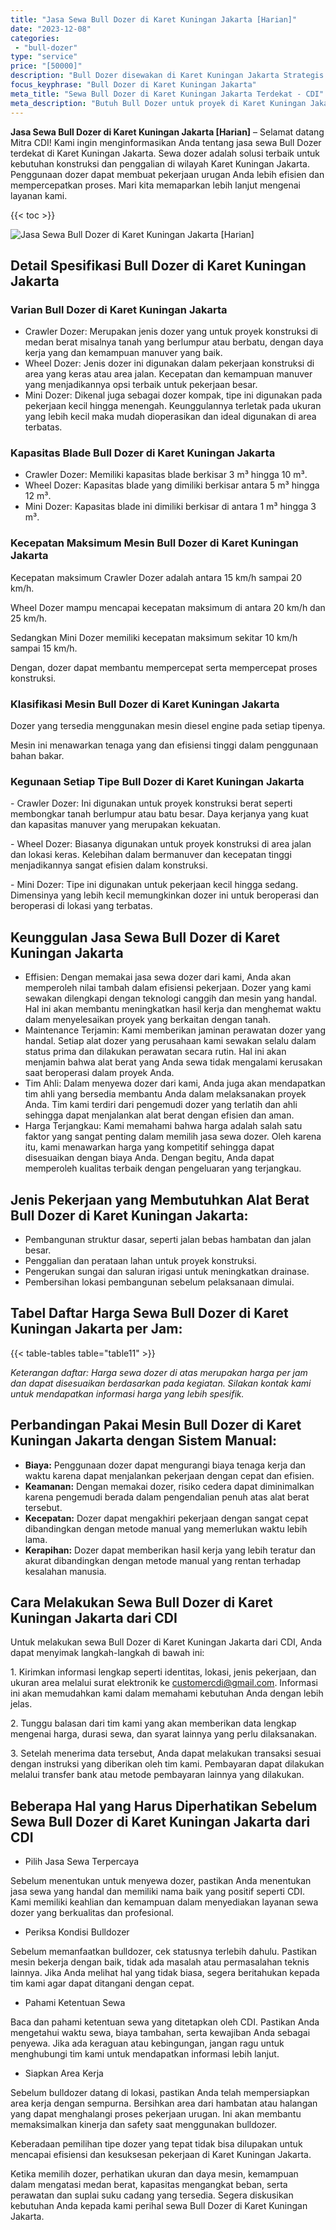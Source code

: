 ```yaml
---
title: "Jasa Sewa Bull Dozer di Karet Kuningan Jakarta [Harian]"
date: "2023-12-08"
categories:
 - "bull-dozer"
type: "service"
price: "[50000]"
description: "Bull Dozer disewakan di Karet Kuningan Jakarta Strategis. Bull Dozer profesional untuk kebutuhan proyek konstruksi dengan performa superior. Hubungi kami untuk informasi lebih detail."
focus_keyphrase: "Bull Dozer di Karet Kuningan Jakarta"
meta_title: "Sewa Bull Dozer di Karet Kuningan Jakarta Terdekat - CDI"
meta_description: "Butuh Bull Dozer untuk proyek di Karet Kuningan Jakarta? Layanan profesional kami siap melayani dengan solusi optimal. Segera hubungi kami."
---
```


**Jasa Sewa Bull Dozer di Karet Kuningan Jakarta [Harian]** – Selamat datang Mitra CDI! Kami ingin menginformasikan Anda tentang jasa sewa Bull Dozer terdekat di Karet Kuningan Jakarta. Sewa dozer adalah solusi terbaik untuk kebutuhan konstruksi dan penggalian di wilayah Karet Kuningan Jakarta. Penggunaan dozer dapat membuat pekerjaan urugan Anda lebih efisien dan mempercepatkan proses. Mari kita memaparkan lebih lanjut mengenai layanan kami.

{{< toc >}}

![Jasa Sewa Bull Dozer di Karet Kuningan Jakarta [Harian]](/images/bull-dozer/bull-dozer-24.jpg)

## Detail Spesifikasi Bull Dozer di Karet Kuningan Jakarta

### Varian Bull Dozer di Karet Kuningan Jakarta

*   Crawler Dozer: Merupakan jenis dozer yang untuk proyek konstruksi di medan berat misalnya tanah yang berlumpur atau berbatu, dengan daya kerja yang dan kemampuan manuver yang baik.
*   Wheel Dozer: Jenis dozer ini digunakan dalam pekerjaan konstruksi di area yang keras atau area jalan. Kecepatan dan kemampuan manuver yang menjadikannya opsi terbaik untuk pekerjaan besar.
*   Mini Dozer: Dikenal juga sebagai dozer kompak, tipe ini digunakan pada pekerjaan kecil hingga menengah. Keunggulannya terletak pada ukuran yang lebih kecil maka mudah dioperasikan dan ideal digunakan di area terbatas.

### Kapasitas Blade Bull Dozer di Karet Kuningan Jakarta

*   Crawler Dozer: Memiliki kapasitas blade berkisar 3 m³ hingga 10 m³.
*   Wheel Dozer: Kapasitas blade yang dimiliki berkisar antara 5 m³ hingga 12 m³.
*   Mini Dozer: Kapasitas blade ini dimiliki berkisar di antara 1 m³ hingga 3 m³.

### Kecepatan Maksimum Mesin Bull Dozer di Karet Kuningan Jakarta

Kecepatan maksimum Crawler Dozer adalah antara 15 km/h sampai 20 km/h.

Wheel Dozer mampu mencapai kecepatan maksimum di antara 20 km/h dan 25 km/h.

Sedangkan Mini Dozer memiliki kecepatan maksimum sekitar 10 km/h sampai 15 km/h.

Dengan, dozer dapat membantu mempercepat serta mempercepat proses konstruksi.

### Klasifikasi Mesin Bull Dozer di Karet Kuningan Jakarta

Dozer yang tersedia menggunakan mesin diesel engine pada setiap tipenya.

Mesin ini menawarkan tenaga yang dan efisiensi tinggi dalam penggunaan bahan bakar.

### Kegunaan Setiap Tipe Bull Dozer di Karet Kuningan Jakarta

\- Crawler Dozer: Ini digunakan untuk proyek konstruksi berat seperti membongkar tanah berlumpur atau batu besar. Daya kerjanya yang kuat dan kapasitas manuver yang merupakan kekuatan.

\- Wheel Dozer: Biasanya digunakan untuk proyek konstruksi di area jalan dan lokasi keras. Kelebihan dalam bermanuver dan kecepatan tinggi menjadikannya sangat efisien dalam konstruksi.

\- Mini Dozer: Tipe ini digunakan untuk pekerjaan kecil hingga sedang. Dimensinya yang lebih kecil memungkinkan dozer ini untuk beroperasi dan beroperasi di lokasi yang terbatas.

## Keunggulan Jasa Sewa Bull Dozer di Karet Kuningan Jakarta

*   Effisien: Dengan memakai jasa sewa dozer dari kami, Anda akan memperoleh nilai tambah dalam efisiensi pekerjaan. Dozer yang kami sewakan dilengkapi dengan teknologi canggih dan mesin yang handal. Hal ini akan membantu meningkatkan hasil kerja dan menghemat waktu dalam menyelesaikan proyek yang berkaitan dengan tanah.
*   Maintenance Terjamin: Kami memberikan jaminan perawatan dozer yang handal. Setiap alat dozer yang perusahaan kami sewakan selalu dalam status prima dan dilakukan perawatan secara rutin. Hal ini akan menjamin bahwa alat berat yang Anda sewa tidak mengalami kerusakan saat beroperasi dalam proyek Anda.
*   Tim Ahli: Dalam menyewa dozer dari kami, Anda juga akan mendapatkan tim ahli yang bersedia membantu Anda dalam melaksanakan proyek Anda. Tim kami terdiri dari pengemudi dozer yang terlatih dan ahli sehingga dapat menjalankan alat berat dengan efisien dan aman.
*   Harga Terjangkau: Kami memahami bahwa harga adalah salah satu faktor yang sangat penting dalam memilih jasa sewa dozer. Oleh karena itu, kami menawarkan harga yang kompetitif sehingga dapat disesuaikan dengan biaya Anda. Dengan begitu, Anda dapat memperoleh kualitas terbaik dengan pengeluaran yang terjangkau.

## Jenis Pekerjaan yang Membutuhkan Alat Berat Bull Dozer di Karet Kuningan Jakarta:

*   Pembangunan struktur dasar, seperti jalan bebas hambatan dan jalan besar.
*   Penggalian dan perataan lahan untuk proyek konstruksi.
*   Pengerukan sungai dan saluran irigasi untuk meningkatkan drainase.
*   Pembersihan lokasi pembangunan sebelum pelaksanaan dimulai.

## Tabel Daftar Harga Sewa Bull Dozer di Karet Kuningan Jakarta per Jam:

{{< table-tables table="table11" >}}

_Keterangan daftar: Harga sewa dozer di atas merupakan harga per jam dan dapat disesuaikan berdasarkan pada kegiatan. Silakan kontak kami untuk mendapatkan informasi harga yang lebih spesifik._

## Perbandingan Pakai Mesin Bull Dozer di Karet Kuningan Jakarta dengan Sistem Manual:

*   **Biaya:** Penggunaan dozer dapat mengurangi biaya tenaga kerja dan waktu karena dapat menjalankan pekerjaan dengan cepat dan efisien.
*   **Keamanan:** Dengan memakai dozer, risiko cedera dapat diminimalkan karena pengemudi berada dalam pengendalian penuh atas alat berat tersebut.
*   **Kecepatan:** Dozer dapat mengakhiri pekerjaan dengan sangat cepat dibandingkan dengan metode manual yang memerlukan waktu lebih lama.
*   **Kerapihan:** Dozer dapat memberikan hasil kerja yang lebih teratur dan akurat dibandingkan dengan metode manual yang rentan terhadap kesalahan manusia.

## Cara Melakukan Sewa Bull Dozer di Karet Kuningan Jakarta dari CDI

Untuk melakukan sewa Bull Dozer di Karet Kuningan Jakarta dari CDI, Anda dapat menyimak langkah-langkah di bawah ini:

1\.  Kirimkan informasi lengkap seperti identitas, lokasi, jenis pekerjaan, dan ukuran area melalui surat elektronik ke customercdi@gmail.com. Informasi ini akan memudahkan kami dalam memahami kebutuhan Anda dengan lebih jelas.

2\.  Tunggu balasan dari tim kami yang akan memberikan data lengkap mengenai harga, durasi sewa, dan syarat lainnya yang perlu dilaksanakan.

3\.  Setelah menerima data tersebut, Anda dapat melakukan transaksi sesuai dengan instruksi yang diberikan oleh tim kami. Pembayaran dapat dilakukan melalui transfer bank atau metode pembayaran lainnya yang dilakukan.

## Beberapa Hal yang Harus Diperhatikan Sebelum Sewa Bull Dozer di Karet Kuningan Jakarta dari CDI

*   Pilih Jasa Sewa Terpercaya

Sebelum menentukan untuk menyewa dozer, pastikan Anda menentukan jasa sewa yang handal dan memiliki nama baik yang positif seperti CDI. Kami memiliki keahlian dan kemampuan dalam menyediakan layanan sewa dozer yang berkualitas dan profesional.
*   Periksa Kondisi Bulldozer

Sebelum memanfaatkan bulldozer, cek statusnya terlebih dahulu. Pastikan mesin bekerja dengan baik, tidak ada masalah atau permasalahan teknis lainnya. Jika Anda melihat hal yang tidak biasa, segera beritahukan kepada tim kami agar dapat ditangani dengan cepat.
*   Pahami Ketentuan Sewa

Baca dan pahami ketentuan sewa yang ditetapkan oleh CDI. Pastikan Anda mengetahui waktu sewa, biaya tambahan, serta kewajiban Anda sebagai penyewa. Jika ada keraguan atau kebingungan, jangan ragu untuk menghubungi tim kami untuk mendapatkan informasi lebih lanjut.
*   Siapkan Area Kerja

Sebelum bulldozer datang di lokasi, pastikan Anda telah mempersiapkan area kerja dengan sempurna. Bersihkan area dari hambatan atau halangan yang dapat menghalangi proses pekerjaan urugan. Ini akan membantu memaksimalkan kinerja dan safety saat menggunakan bulldozer.

Keberadaan pemilihan tipe dozer yang tepat tidak bisa dilupakan untuk mencapai efisiensi dan kesuksesan pekerjaan di Karet Kuningan Jakarta.

Ketika memilih dozer, perhatikan ukuran dan daya mesin, kemampuan dalam mengatasi medan berat, kapasitas mengangkat beban, serta perawatan dan suplai suku cadang yang tersedia. Segera diskusikan kebutuhan Anda kepada kami perihal sewa Bull Dozer di Karet Kuningan Jakarta.
